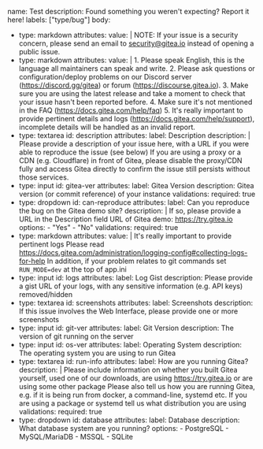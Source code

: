 name: Test
description: Found something you weren't expecting? Report it here!
labels: ["type/bug"]
body:
  - type: markdown
    attributes:
      value: |
        NOTE: If your issue is a security concern, please send an email to security@gitea.io instead of opening a public issue.
  - type: markdown
    attributes:
      value: |
        1. Please speak English, this is the language all maintainers can speak and write.
        2. Please ask questions or configuration/deploy problems on our Discord
           server (https://discord.gg/gitea) or forum (https://discourse.gitea.io).
        3. Make sure you are using the latest release and
           take a moment to check that your issue hasn't been reported before.
        4. Make sure it's not mentioned in the FAQ (https://docs.gitea.com/help/faq)
        5. It's really important to provide pertinent details and logs (https://docs.gitea.com/help/support),
           incomplete details will be handled as an invalid report.
  - type: textarea
    id: description
    attributes:
      label: Description
      description: |
        Please provide a description of your issue here, with a URL if you were able to reproduce the issue (see below)
        If you are using a proxy or a CDN (e.g. Cloudflare) in front of Gitea, please disable the proxy/CDN fully and access Gitea directly to confirm the issue still persists without those services.
  - type: input
    id: gitea-ver
    attributes:
      label: Gitea Version
      description: Gitea version (or commit reference) of your instance
    validations:
      required: true
  - type: dropdown
    id: can-reproduce
    attributes:
      label: Can you reproduce the bug on the Gitea demo site?
      description: |
        If so, please provide a URL in the Description field
        URL of Gitea demo: https://try.gitea.io
      options:
        - "Yes"
        - "No"
    validations:
      required: true
  - type: markdown
    attributes:
      value: |
        It's really important to provide pertinent logs
        Please read https://docs.gitea.com/administration/logging-config#collecting-logs-for-help
        In addition, if your problem relates to git commands set `RUN_MODE=dev` at the top of app.ini
  - type: input
    id: logs
    attributes:
      label: Log Gist
      description: Please provide a gist URL of your logs, with any sensitive information (e.g. API keys) removed/hidden
  - type: textarea
    id: screenshots
    attributes:
      label: Screenshots
      description: If this issue involves the Web Interface, please provide one or more screenshots
  - type: input
    id: git-ver
    attributes:
      label: Git Version
      description: The version of git running on the server
  - type: input
    id: os-ver
    attributes:
      label: Operating System
      description: The operating system you are using to run Gitea
  - type: textarea
    id: run-info
    attributes:
      label: How are you running Gitea?
      description: |
        Please include information on whether you built Gitea yourself, used one of our downloads, are using https://try.gitea.io or are using some other package
        Please also tell us how you are running Gitea, e.g. if it is being run from docker, a command-line, systemd etc.
        If you are using a package or systemd tell us what distribution you are using
    validations:
      required: true
  - type: dropdown
    id: database
    attributes:
      label: Database
      description: What database system are you running?
      options:
        - PostgreSQL
        - MySQL/MariaDB
        - MSSQL
        - SQLite
